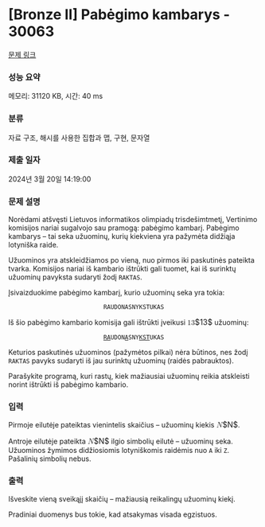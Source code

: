 # [Bronze II] Pabėgimo kambarys - 30063 

[문제 링크](https://www.acmicpc.net/problem/30063) 

### 성능 요약

메모리: 31120 KB, 시간: 40 ms

### 분류

자료 구조, 해시를 사용한 집합과 맵, 구현, 문자열

### 제출 일자

2024년 3월 20일 14:19:00

### 문제 설명

<p>Norėdami atšvęsti Lietuvos informatikos olimpiadų trisdešimtmetį, Vertinimo komisijos nariai sugalvojo sau pramogą: pabėgimo kambarį. Pabėgimo kambarys – tai seka užuominų, kurių kiekviena yra pažymėta didžiąja lotyniška raide.</p>

<p>Užuominos yra atskleidžiamos po vieną, nuo pirmos iki paskutinės pateikta tvarka. Komisijos nariai iš kambario ištrūkti gali tuomet, kai iš surinktų užuominų pavyksta sudaryti žodį <code>RAKTAS</code>.</p>

<p>Įsivaizduokime pabėgimo kambarį, kurio užuominų seka yra tokia:</p>

<p style="text-align: center;"><code>RAUDONASNYKSTUKAS</code></p>

<p>Iš šio pabėgimo kambario komisija gali ištrūkti įveikusi <mjx-container class="MathJax" jax="CHTML" style="font-size: 109%; position: relative;"><mjx-math class="MJX-TEX" aria-hidden="true"><mjx-mn class="mjx-n"><mjx-c class="mjx-c31"></mjx-c><mjx-c class="mjx-c33"></mjx-c></mjx-mn></mjx-math><mjx-assistive-mml unselectable="on" display="inline"><math xmlns="http://www.w3.org/1998/Math/MathML"><mn>13</mn></math></mjx-assistive-mml><span aria-hidden="true" class="no-mathjax mjx-copytext">$13$</span></mjx-container> užuominų:</p>

<p style="text-align: center;"><code><u>RA</u>UDON<u>A</u>SNY<u>KST</u>UKAS</code></p>

<p>Keturios paskutinės užuominos (pažymėtos pilkai) nėra būtinos, nes žodį <code>RAKTAS</code> pavyks sudaryti iš jau surinktų užuominų (raidės pabrauktos).</p>

<p>Parašykite programą, kuri rastų, kiek mažiausiai užuominų reikia atskleisti norint ištrūkti iš pabėgimo kambario.</p>

### 입력 

 <p>Pirmoje eilutėje pateiktas vienintelis skaičius – užuominų kiekis <mjx-container class="MathJax" jax="CHTML" style="font-size: 109%; position: relative;"><mjx-math class="MJX-TEX" aria-hidden="true"><mjx-mi class="mjx-i"><mjx-c class="mjx-c1D441 TEX-I"></mjx-c></mjx-mi></mjx-math><mjx-assistive-mml unselectable="on" display="inline"><math xmlns="http://www.w3.org/1998/Math/MathML"><mi>N</mi></math></mjx-assistive-mml><span aria-hidden="true" class="no-mathjax mjx-copytext">$N$</span></mjx-container>.</p>

<p>Antroje eilutėje pateikta <mjx-container class="MathJax" jax="CHTML" style="font-size: 109%; position: relative;"><mjx-math class="MJX-TEX" aria-hidden="true"><mjx-mi class="mjx-i"><mjx-c class="mjx-c1D441 TEX-I"></mjx-c></mjx-mi></mjx-math><mjx-assistive-mml unselectable="on" display="inline"><math xmlns="http://www.w3.org/1998/Math/MathML"><mi>N</mi></math></mjx-assistive-mml><span aria-hidden="true" class="no-mathjax mjx-copytext">$N$</span></mjx-container> ilgio simbolių eilutė – užuominų seka. Užuominos žymimos didžiosiomis lotyniškomis raidėmis nuo <code>A</code> iki <code>Z</code>. Pašalinių simbolių nebus.</p>

### 출력 

 <p>Išveskite vieną sveikąjį skaičių – mažiausią reikalingų užuominų kiekį.</p>

<p>Pradiniai duomenys bus tokie, kad atsakymas visada egzistuos.</p>

